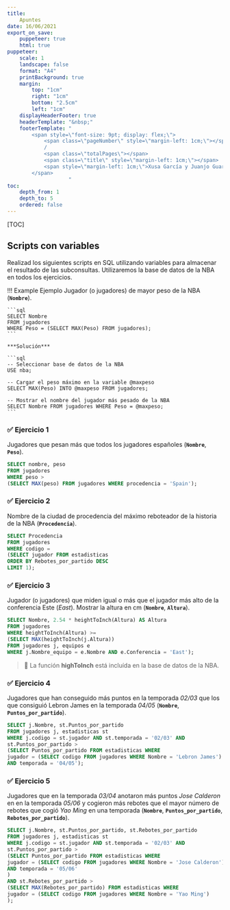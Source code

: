 ```yaml
---
title:
    Apuntes
date: 16/06/2021
export_on_save:
    puppeteer: true
    html: true
puppeteer:
    scale: 1
    landscape: false
    format: "A4"
    printBackground: true
    margin:
        top: "1cm"
        right: "1cm"
        bottom: "2.5cm"
        left: "1cm"
    displayHeaderFooter: true
    headerTemplate: "&nbsp;"
    footerTemplate: "
        <span style=\"font-size: 9pt; display: flex;\">
            <span class=\"pageNumber\" style=\"margin-left: 1cm;\"></span>
            /
            <span class=\"totalPages\"></span>
            <span class=\"title\" style=\"margin-left: 1cm;\"></span>
            <span style=\"margin-left: 1cm;\">Xusa García y Juanjo Guarinos</span>
        </span>
                    "
toc:
    depth_from: 1
    depth_to: 5
    ordered: false
---
```


[TOC]

## Scripts con variables

Realizad los siguientes scripts en SQL utilizando variables para almacenar el resultado de las subconsultas. Utilizaremos la base de datos de la NBA en todos los ejercicios.

!!! Example Ejemplo
    Jugador (o jugadores) de mayor peso de la NBA (**`Nombre`**).

    ```sql
    SELECT Nombre
    FROM jugadores
    WHERE Peso = (SELECT MAX(Peso) FROM jugadores);
    ```
    
    ***Solución***
  
    ```sql
    -- Seleccionar base de datos de la NBA
    USE nba;

    -- Cargar el peso máximo en la variable @maxpeso
    SELECT MAX(Peso) INTO @maxpeso FROM jugadores;
    
    -- Mostrar el nombre del jugador más pesado de la NBA 
    SELECT Nombre FROM jugadores WHERE Peso = @maxpeso;
    ```

<div class="ejercicio">

### :white_check_mark: Ejercicio 1

Jugadores que pesan más que todos los jugadores españoles (**`Nombre`**, **`Peso`**).

```sql
SELECT nombre, peso
FROM jugadores
WHERE peso > 
(SELECT MAX(peso) FROM jugadores WHERE procedencia = 'Spain');
```

</div> <!-- fin ejercicio -->

<div class="ejercicio">

### :white_check_mark: Ejercicio 2

Nombre de la ciudad de procedencia del máximo reboteador de la historia de la NBA (**`Procedencia`**).

```sql
SELECT Procedencia
FROM jugadores
WHERE codigo = 
(SELECT jugador FROM estadisticas
ORDER BY Rebotes_por_partido DESC
LIMIT 1);
```

</div> <!-- fin ejercicio -->

<div class="ejercicio">

### :white_check_mark: Ejercicio 3

Jugador (o jugadores) que miden igual o más que el jugador más alto de la conferencia Este (*East*). Mostrar la altura en cm (**`Nombre`**, **`Altura`**).

```sql
SELECT Nombre, 2.54 * heightToInch(Altura) AS Altura
FROM jugadores
WHERE heightToInch(Altura) >=  
(SELECT MAX(heightToInch(j.Altura)) 
FROM jugadores j, equipos e
WHERE j.Nombre_equipo = e.Nombre AND e.Conferencia = 'East');
```

> :pushpin: La función **highToInch** está incluída en la base de datos de la NBA.

</div> <!-- fin ejercicio -->

<div class="ejercicio">

### :white_check_mark: Ejercicio 4

Jugadores que han conseguido más puntos en la temporada *02/03* que los que consiguió Lebron James en la temporada *04/05* (**`Nombre`**, **`Puntos_por_partido`**).

```sql
SELECT j.Nombre, st.Puntos_por_partido 
FROM jugadores j, estadisticas st
WHERE j.codigo = st.jugador AND st.temporada = '02/03' AND 
st.Puntos_por_partido >  
(SELECT Puntos_por_partido FROM estadisticas WHERE 
jugador = (SELECT codigo FROM jugadores WHERE Nombre = 'Lebron James')
AND temporada = '04/05');
```



</div> <!-- fin ejercicio -->

<div class="ejercicio">

### :white_check_mark: Ejercicio 5

Jugadores que en la temporada *03/04* anotaron más puntos *Jose  Calderon* en en la temporada *05/06* y cogieron más rebotes que el mayor número de rebotes que cogió *Yao Ming* en una temporada (**`Nombre`**, **`Puntos_por_partido`**, **`Rebotes_por_partido`**).

```sql
SELECT j.Nombre, st.Puntos_por_partido, st.Rebotes_por_partido
FROM jugadores j, estadisticas st
WHERE j.codigo = st.jugador AND st.temporada = '02/03' AND
st.Puntos_por_partido > 
(SELECT Puntos_por_partido FROM estadisticas WHERE
jugador = (SELECT codigo FROM jugadores WHERE Nombre = 'Jose Calderon')
AND temporada = '05/06'
)
AND st.Rebotes_por_partido >
(SELECT MAX(Rebotes_por_partido) FROM estadisticas WHERE 
jugador = (SELECT codigo FROM jugadores WHERE Nombre = 'Yao Ming')
);
```

</div> <!-- fin ejercicio -->
